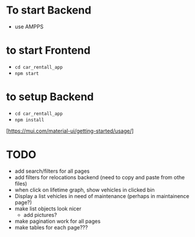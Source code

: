 # To start Backend
- use AMPPS

# to start Frontend
- `cd car_rentall_app`
- `npm start`


# to setup Backend
- `cd car_rentall_app`
- `npm install`


[https://mui.com/material-ui/getting-started/usage/]

# TODO

- add search/filters for all pages
- add filters for relocations backend (need to copy and paste from othe files)
- when click on lifetime graph, show vehicles in clicked bin
- Display a list vehicles in need of maintenance (perhaps in maintainence page?)
- make list objects look nicer
  - add pictures?
- make pagination work for all pages
- make tables for each page???